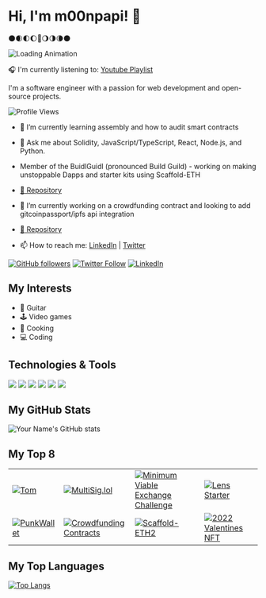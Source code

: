 
# Hi, I'm m00npapi! 👋

🌑🌒🌓🌔🌝🌖🌗🌘🌑

![Loading Animation](https://media.giphy.com/media/u2wg2uXJbHzkXkPphr/giphy.gif)

🎧 I'm currently listening to: [Youtube Playlist](https://youtube.com/playlist?list=PLh8qfW0UpoSw2jnkEjgz8J6AdM8-4ftYG)


I'm a software engineer with a passion for web development and open-source projects.

![Profile Views](https://visitor-badge.glitch.me/badge?page_id=mugrebot.mugrebot)

- 🌱 I’m currently learning assembly and how to audit smart contracts
- 💬 Ask me about Solidity, JavaScript/TypeScript, React, Node.js, and Python.

- Member of the BuidlGuidl (pronounced Build Guild) - working on making unstoppable Dapps and starter kits using Scaffold-ETH 
- [🔗 Repository](https://github.com/scaffold-eth/scaffold-eth-2)

- 🔭 I’m currently working on a crowdfunding contract and looking to add gitcoinpassport/ipfs api integration
- [🔗 Repository](https://github.com/viaprize/Viaprize_contracts)

- 📫 How to reach me: [LinkedIn](https://www.linkedin.com/in/msoche/) | [Twitter](https://twitter.com/m00npapi/)

[![GitHub followers](https://img.shields.io/github/followers/mugrebot?label=Follow&style=social)](https://github.com/mugrebot) 
[![Twitter Follow](https://img.shields.io/twitter/follow/m00npapi?label=Follow&style=social)](https://twitter.com/m00npapi) 
[![LinkedIn](https://img.shields.io/badge/LinkedIn-0077B5?style=flat-square&logo=linkedin&logoColor=white)](https://www.linkedin.com/in/msoche/)

## My Interests
- 🎸 Guitar
- 🕹️ Video games
- 🍳 Cooking
- 💻 Coding

## Technologies & Tools

![](https://img.shields.io/badge/Code-Solidity-informational?style=flat&logo=solidity&logoColor=white&color=2bbc8a)
![](https://img.shields.io/badge/Code-JavaScript-informational?style=flat&logo=javascript&logoColor=white&color=2bbc8a)
![](https://img.shields.io/badge/Code-TypeScript-informational?style=flat&logo=typescript&logoColor=white&color=2bbc8a)
![](https://img.shields.io/badge/Web-React-informational?style=flat&logo=react&logoColor=white&color=2bbc8a)
![](https://img.shields.io/badge/Code-Node.js-informational?style=flat&logo=node.js&logoColor=white&color=2bbc8a)
![](https://img.shields.io/badge/Code-Python-informational?style=flat&logo=python&logoColor=white&color=2bbc8a)

## My GitHub Stats

![Your Name's GitHub stats](https://github-readme-stats.vercel.app/api?username=mugrebot&show_icons=true&theme=radical)

## My Top 8


|       |       |       |       |
|-------|-------|-------|-------|
| [![Tom](https://pbs.twimg.com/profile_images/1237550450/mstom_200x200.jpg)](https://en.wikipedia.org/wiki/Tom_Anderson) | [![MultiSig.lol](https://pbs.twimg.com/profile_images/1593530827551477760/JSgxkTBM_400x400.jpg)](https://github.com/buidlguidl/multisig.lol)  | [![Minimum Viable Exchange Challenge](https://pbs.twimg.com/profile_images/1108632182/bono_400x400.jpg)](https://github.com/squirtleDevs/scaffold-eth.git) | [![Lens Starter](https://pbs.twimg.com/profile_images/1600182286317748228/_RdN3dEB_200x200.png)](https://github.com/mugrebot/scaffold-eth-lens-challenge) |
| [![PunkWallet](https://pbs.twimg.com/media/FE6tPtYVEAEpQm2.png)](https://punkwallet.io) | [![Crowdfunding Contracts](https://pbs.twimg.com/media/Fq3kA_dWAAAS6IS.jpg)](https://github.com/viaprize/Viaprize_contracts) | [![Scaffold-ETH2](https://austingriffith.com/images/austingriffith.jpg)](https://github.com/scaffold-eth/scaffold-eth-2) | [![2022 Valentines NFT](https://pbs.twimg.com/profile_images/977496875887558661/L86xyLF4_400x400.jpg)](https://github.com/mugrebot/loveeth) |


## My Top Languages

[![Top Langs](https://github-readme-stats.vercel.app/api/top-langs/?username=mugrebot&layout=compact&theme=radical)](https://github.com/anuraghazra/github-readme-stats)

<!--
**mugrebot/mugrebot** is a ✨ _special_ ✨ repository because its `README.md` (this file) appears on your GitHub profile.


